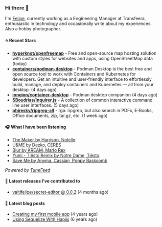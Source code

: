 ### Hi there 👋

I'm [Felipe](https://felipevm.com), currently working as a Engineering Manager at Transfeera, enthusiastic in technology and occasionally write about my experiences. Also a hobby photographer.

#### ⭐ Recent Stars
- **[hyperknot/openfreemap](https://github.com/hyperknot/openfreemap)** - Free and open-source map hosting solution with custom styles for websites and apps, using OpenStreetMap data (today)
- **[containers/podman-desktop](https://github.com/containers/podman-desktop)** - Podman Desktop is the best free and open source tool to work with Containers and Kubernetes for developers. Get an intuitive and user-friendly interface to effortlessly build, manage, and deploy containers and Kubernetes — all from your desktop. (4 days ago)
- **[iongion/container-desktop](https://github.com/iongion/container-desktop)** - Podman desktop companion (4 days ago)
- **[SBoudrias/Inquirer.js](https://github.com/SBoudrias/Inquirer.js)** - A collection of common interactive command line user interfaces. (5 days ago)
- **[phiresky/ripgrep-all](https://github.com/phiresky/ripgrep-all)** - rga: ripgrep, but also search in PDFs, E-Books, Office documents, zip, tar.gz, etc. (1 week ago)

#### 🎧 What I have been listening
- [The Maker by Harrison, Notelle](https://open.spotify.com/track/4EKzntRiyE131lB2swX5TU)
- [U&amp;ME by Dezko, CERES](https://open.spotify.com/track/7Lqb5crtS7JaNynQ0mszWh)
- [Blur by KREAM, Marlo Rex](https://open.spotify.com/track/73iwLiAtgpNMu5DeRD7Jph)
- [Yumi - Tiësto Remix by Notre Dame, Tiësto](https://open.spotify.com/track/59xRzYdesxyCMhRFaodWNi)
- [Save Me by Anyma, Cassian, Poppy Baskcomb](https://open.spotify.com/track/4b2rlKIqyLxpxoIaG7sZ5K)

_Powered by [TuneFeed](https://tunefeed.app?ref=valtlfelipe-gh-profile)_ 

#### 🚀 Latest releases I've contributed to


- [valtlfelipe/secret-editor @ 0.0.2](https://github.com/valtlfelipe/secret-editor/releases/tag/0.0.2) (4 months ago)

#### 📄 Latest blog posts
- [Creating my first mobile app](https://felipevm.com/posts/creating-my-first-mobile-app/) (4 years ago)
- [Using Sequelize With Hapijs](https://felipevm.com/posts/using-sequelize-with-hapijs/) (6 years ago)
